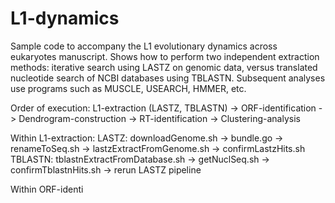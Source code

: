 # L1-dynamics
Sample code to accompany the L1 evolutionary dynamics across eukaryotes manuscript. Shows how to perform two independent extraction methods: iterative search using LASTZ on genomic data, versus translated nucleotide search of NCBI databases using TBLASTN. Subsequent analyses use programs such as MUSCLE, USEARCH, HMMER, etc.  

Order of execution:
L1-extraction (LASTZ, TBLASTN) -> ORF-identification -> Dendrogram-construction -> RT-identification -> Clustering-analysis

Within L1-extraction: 
	LASTZ:
downloadGenome.sh -> bundle.go -> renameToSeq.sh -> lastzExtractFromGenome.sh -> confirmLastzHits.sh
	TBLASTN: 
tblastnExtractFromDatabase.sh -> getNuclSeq.sh -> confirmTblastnHits.sh -> rerun LASTZ pipeline

Within ORF-identi
